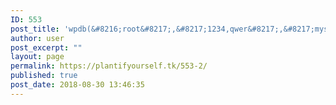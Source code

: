 ```yaml
---
ID: 553
post_title: 'wpdb(&#8216;root&#8217;,&#8217;1234,qwer&#8217;,&#8217;mysql&#8217;,&#8217;35.232.215.112:3306&#8242;);'
author: user
post_excerpt: ""
layout: page
permalink: https://plantifyourself.tk/553-2/
published: true
post_date: 2018-08-30 13:46:35
---
```

<!--?php
echo "NANI";

$user_name = "root";
$password = "1234,qwer";
$database = "VegNutr";
$server = "35.232.215.112";
$db = new mysqli($server, $user_name,$password,$database);

echo "NANI2";
$sql = "SELECT * FROM TopVeg";
$result = mysqli_query($conn, $sql);
echo "NANI3";
if (mysqli_num_rows($result) --&gt; 0) {
// output data of each row
while($row = mysqli_fetch_assoc($result)) {
echo "id: " . $row. " - Name: " . $row. " " . $row. "
";
}
} else {
echo "0 results";
}

mysqli_close($conn);
?&gt;

-->